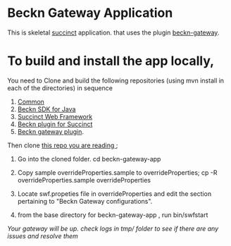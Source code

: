 # Beckn Gateway Application
This is  skeletal [succinct](https://github.com/venkatramanm/swf-all) application. that uses the plugin 
[beckn-gateway](https://github.com/venkatramanm/beckn-gateway). 

To build and install the app locally, 
===
You need to Clone and build the following repositories (using mvn install in each of the directories) in sequence
1. [Common](https://github.com/venkatramanm/common.git) 
2. [Beckn SDK for Java](https://github.com/venkatramanm/beckn-sdk-java.git) 
3. [Succinct Web Framework](https://github.com/venkatramanm/swf-all.git)
4. [Beckn plugin for Succinct](https://github.com/venkatramanm/swf-plugin-beckn.git)
5. [Beckn gateway plugin](https://github.com/venkatramanm/beckn-gateway.git). 


Then clone [this repo you are reading ](https://github.com/venkatramanm/beckn-gateway-app.git); 

1. Go into the cloned folder. 
    cd beckn-gateway-app

2. Copy sample overrideProperties.sample to overrideProperties;
    cp -R overrideProperties.sample overrideProperties 

3. Locate swf.propeties file in overrideProperties and edit the section pertaining to "Beckn Gateway configurations". 

4. from the base directory for beckn-gateway-app , run bin/swfstart 


*Your gateway will be up.  check logs in tmp/ folder to see if there are any issues and resolve them*





